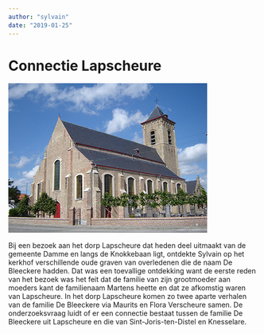 ```yaml
---
author: "sylvain"
date: "2019-01-25"
---
```

# Connectie Lapscheure

![](./achtergrond.jpg)

Bij een bezoek aan het dorp Lapscheure dat heden deel uitmaakt van de gemeente Damme en langs de Knokkebaan ligt, 
ontdekte Sylvain op het kerkhof verschillende oude graven van overledenen die de naam De Bleeckere hadden. Dat was een toevallige ontdekking want de eerste reden van het bezoek was het feit dat de familie van zijn grootmoeder aan moeders kant de familienaam Martens heette en dat ze afkomstig waren van Lapscheure. In het dorp Lapscheure komen zo twee aparte verhalen van de familie De Bleeckere via Maurits en Flora Verscheure samen. De onderzoeksvraag luidt of er een connectie bestaat tussen de familie De Bleeckere uit Lapscheure en die van Sint-Joris-ten-Distel en Knesselare.   

